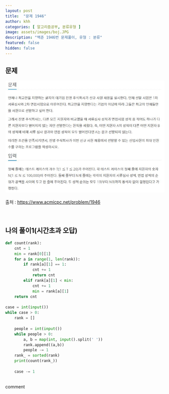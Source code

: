 ```yaml
---
layout: post
title:  "문제 1946"
author: khh
categories: [ 알고리즘공부, 분류유형 ]
image: assets/images/boj.JPG
description: "백준 1946번 문제풀이, 유형 : 분류"
featured: false
hidden: false
---
```

## 문제 <br>
![boj1152](/assets/images/boj1946.JPG) <br><br>
출처 : <u>https://www.acmicpc.net/problem/1946 </u> <br><br><br>
## 나의 풀이1(시간초과 오답) <br>
```python
def count(rank):
    cnt = 1
    min = rank[0][1]
    for a in range(1, len(rank)):
        if rank[a][1] == 1:
            cnt += 1
            return cnt
        elif rank[a][1] < min:
            cnt += 1
            min = rank[a][1]
    return cnt

case = int(input())
while case > 0:
    rank = []

    people = int(input())
    while people > 0:
        a, b = map(int, input().split(' '))
        rank.append((a,b))
        people -= 1
    rank_ = sorted(rank)
    print(count(rank_))

    case -= 1
```
<br>
comment
<br><br>





